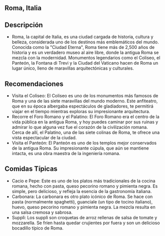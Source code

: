## Roma, Italia

## Descripción
- Roma, la capital de Italia, es una ciudad cargada de historia, cultura y belleza, considerada uno de los destinos más emblemáticos del mundo. Conocida como la "Ciudad Eterna", Roma tiene más de 2,500 años de historia y es un verdadero museo al aire libre, donde la antigua Roma se mezcla con la modernidad. Monumentos legendarios como el Coliseo, el Panteón, la Fontana di Trevi y la Ciudad del Vaticano hacen de Roma un lugar único, lleno de maravillas arquitectónicas y culturales.

## Recomendaciones
- Visita el Coliseo: El Coliseo es uno de los monumentos más famosos de Roma y una de las siete maravillas del mundo moderno. Este anfiteatro, que en su época albergaba espectáculos de gladiadores, te permitirá viajar en el tiempo mientras exploras su impresionante arquitectura.
- Recorre el Foro Romano y el Palatino: El Foro Romano era el centro de la vida pública en la antigua Roma, y hoy puedes caminar por sus ruinas y admirar lo que alguna vez fue el corazón de la civilización romana. Cerca de allí, el Palatino, una de las siete colinas de Roma, te ofrece una vista espectacular de la ciudad.
- Visita el Panteón: El Panteón es uno de los templos mejor conservados de la antigua Roma. Su impresionante cúpula, que aún se mantiene intacta, es una obra maestra de la ingeniería romana.

 ## Comidas Típicas
 - Cacio e Pepe: Este es uno de los platos más tradicionales de la cocina romana, hecho con pasta, queso pecorino romano y pimienta negra. Es simple, pero delicioso, y refleja la esencia de la gastronomía italiana.
 - Carbonara: La carbonara es otro plato icónico de Roma. Se hace con pasta (normalmente spaghetti), guanciale (un tipo de tocino italiano), huevo, queso pecorino romano y pimienta negra. La mezcla resulta en una salsa cremosa y sabrosa.
 - Supplì: Los supplì son croquetas de arroz rellenas de salsa de tomate y mozzarella. Se fríen hasta quedar crujientes por fuera y son un delicioso bocadillo típico de Roma.